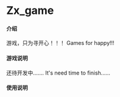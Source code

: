 # Zx_game

#### 介绍
游戏，只为寻开心！！！
Games for happy!!!

#### 游戏说明
还待开发中.......
It's need time to finish...... 


#### 使用说明






